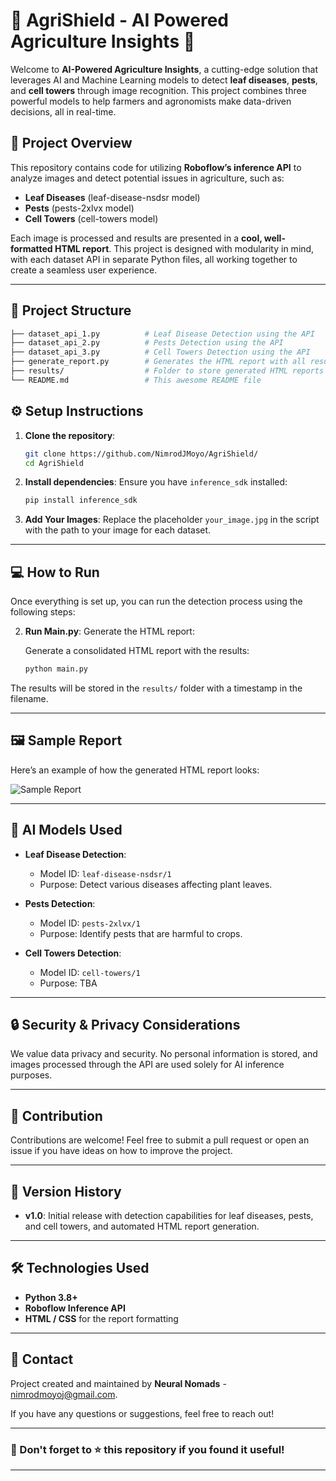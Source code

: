 # 🌱 **AgriShield** - AI Powered Agriculture Insights 🌾

Welcome to **AI-Powered Agriculture Insights**, a cutting-edge solution that leverages AI and Machine Learning models to detect **leaf diseases**, **pests**, and **cell towers** through image recognition. This project combines three powerful models to help farmers and agronomists make data-driven decisions, all in real-time.

## 🚀 Project Overview

This repository contains code for utilizing **Roboflow’s inference API** to analyze images and detect potential issues in agriculture, such as:
- **Leaf Diseases** (leaf-disease-nsdsr model)
- **Pests** (pests-2xlvx model)
- **Cell Towers** (cell-towers model)

Each image is processed and results are presented in a **cool, well-formatted HTML report**. This project is designed with modularity in mind, with each dataset API in separate Python files, all working together to create a seamless user experience.

---

## 📂 Project Structure

```bash
├── dataset_api_1.py          # Leaf Disease Detection using the API
├── dataset_api_2.py          # Pests Detection using the API
├── dataset_api_3.py          # Cell Towers Detection using the API
├── generate_report.py        # Generates the HTML report with all results
├── results/                  # Folder to store generated HTML reports
└── README.md                 # This awesome README file
```

## ⚙️ Setup Instructions

1. **Clone the repository**:
    ```bash
    git clone https://github.com/NimrodJMoyo/AgriShield/
    cd AgriShield
    ```

2. **Install dependencies**:
    Ensure you have `inference_sdk` installed:
    ```bash
    pip install inference_sdk
    ```

3. **Add Your Images**:
    Replace the placeholder `your_image.jpg` in the script with the path to your image for each dataset.

---

## 💻 How to Run

Once everything is set up, you can run the detection process using the following steps:


2. **Run Main.py**: Generate the HTML report:

    Generate a consolidated HTML report with the results:
    ```bash
    python main.py
    ```

The results will be stored in the `results/` folder with a timestamp in the filename.

---

## 🖼️ Sample Report

Here’s an example of how the generated HTML report looks:

![Sample Report](sample_report_screenshot.png)

---

## 🧠 AI Models Used

- **Leaf Disease Detection**:
    - Model ID: `leaf-disease-nsdsr/1`
    - Purpose: Detect various diseases affecting plant leaves.

- **Pests Detection**:
    - Model ID: `pests-2xlvx/1`
    - Purpose: Identify pests that are harmful to crops.

- **Cell Towers Detection**:
    - Model ID: `cell-towers/1`
    - Purpose: TBA

---

## 🔒 Security & Privacy Considerations

We value data privacy and security. No personal information is stored, and images processed through the API are used solely for AI inference purposes.

---

## 🤝 Contribution

Contributions are welcome! Feel free to submit a pull request or open an issue if you have ideas on how to improve the project.

---

## 📅 Version History

- **v1.0**: Initial release with detection capabilities for leaf diseases, pests, and cell towers, and automated HTML report generation.

---

## 🛠️ Technologies Used

- **Python 3.8+**
- **Roboflow Inference API**
- **HTML / CSS** for the report formatting

---

## 📧 Contact

Project created and maintained by **Neural Nomads** - nimrodmoyoj@gmail.com.

If you have any questions or suggestions, feel free to reach out!

---

### 🌟 Don't forget to ⭐ this repository if you found it useful!

---
